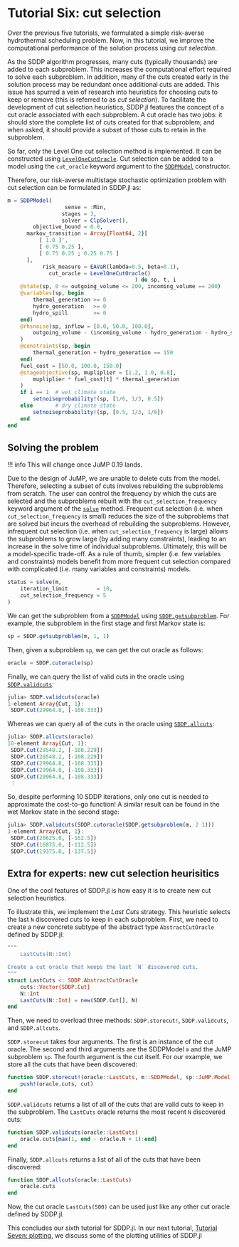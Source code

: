 # Tutorial Six: cut selection

Over the previous five tutorials, we formulated a simple risk-averse
hydrothermal scheduling problem. Now, in this tutorial, we improve the
computational performance of the solution process using *cut selection*.

As the SDDP algorithm progresses, many cuts (typically thousands) are added to
each subproblem. This increases the computational effort required to solve each
subproblem. In addition, many of the cuts created early in the solution process
may be redundant once additional cuts are added. This issue has spurred a vein
of research into heuristics for choosing cuts to keep or remove (this is
referred to as *cut selection*). To facilitate the development of cut selection
heuristics, SDDP.jl features the concept of a cut oracle associated with each
subproblem. A cut oracle has two jobs: it should store the complete list of cuts
created for that subproblem; and when asked, it should provide a subset of those
cuts to retain in the subproblem.

So far, only the Level One cut selection method is implemented. It can be
constructed using [`LevelOneCutOracle`](@ref). Cut selection can be added to a
model using the `cut_oracle` keyword argument to the [`SDDPModel`](@ref)
constructor.

Therefore, our risk-averse multistage stochastic optimization problem with cut
selection can be formulated in SDDP.jl as:
```julia
m = SDDPModel(
                  sense = :Min,
                 stages = 3,
                 solver = ClpSolver(),
        objective_bound = 0.0,
      markov_transition = Array{Float64, 2}[
          [ 1.0 ]',
          [ 0.75 0.25 ],
          [ 0.75 0.25 ; 0.25 0.75 ]
      ],
           risk_measure = EAVaR(lambda=0.5, beta=0.1),
             cut_oracle = LevelOneCutOracle()
                                        ) do sp, t, i
    @state(sp, 0 <= outgoing_volume <= 200, incoming_volume == 200)
    @variables(sp, begin
        thermal_generation >= 0
        hydro_generation   >= 0
        hydro_spill        >= 0
    end)
    @rhsnoise(sp, inflow = [0.0, 50.0, 100.0],
        outgoing_volume - (incoming_volume - hydro_generation - hydro_spill) == inflow
    )
    @constraints(sp, begin
        thermal_generation + hydro_generation == 150
    end)
    fuel_cost = [50.0, 100.0, 150.0]
    @stageobjective(sp, mupliplier = [1.2, 1.0, 0.8],
        mupliplier * fuel_cost[t] * thermal_generation
    )
    if i == 1  # wet climate state
        setnoiseprobability!(sp, [1/6, 1/3, 0.5])
    else       # dry climate state
        setnoiseprobability!(sp, [0.5, 1/3, 1/6])
    end
end
```

## Solving the problem

!!! info
    This will change once JuMP 0.19 lands.

Due to the design of JuMP, we are unable to delete cuts from the model.
Therefore, selecting a subset of cuts involves rebuilding the subproblems from
scratch. The user can control the frequency by which the cuts are selected and
the subproblems rebuilt with the `cut_selection_frequency` keyword argument of
the [`solve`](@ref) method. Frequent cut selection (i.e. when
`cut_selection_frequency` is small) reduces the size of the subproblems that are
solved but incurs the overhead of rebuilding the subproblems. However,
infrequent cut selection (i.e. when `cut_selection_frequency` is large) allows
the subproblems to grow large (by adding many constraints), leading to an
increase in the solve time of individual subproblems. Ultimately, this will be a
model-specific trade-off. As a rule of thumb, simpler (i.e. few variables and
constraints) models benefit from more frequent cut selection compared with
complicated (i.e. many variables and constraints) models.

```julia
status = solve(m,
    iteration_limit         = 10,
    cut_selection_frequency = 5
)
```

We can get the subproblem from a [`SDDPModel`](@ref) using
[`SDDP.getsubproblem`](@ref). For example, the subproblem in the first stage and
first Markov state is:
```julia
sp = SDDP.getsubproblem(m, 1, 1)
```
Then, given a subproblem `sp`, we can get the cut oracle as follows:
```julia
oracle = SDDP.cutoracle(sp)
```
Finally, we can query the list of valid cuts in the oracle using
[`SDDP.validcuts`](@ref):
```julia
julia> SDDP.validcuts(oracle)
1-element Array{Cut, 1}:
 SDDP.Cut(29964.8, [-108.333])
```
Whereas we can query all of the cuts in the oracle using [`SDDP.allcuts`](@ref):
```julia
julia> SDDP.allcuts(oracle)
10-element Array{Cut, 1}:
 SDDP.Cut(29548.2, [-108.229])
 SDDP.Cut(29548.2, [-108.229])
 SDDP.Cut(29964.8, [-108.333])
 SDDP.Cut(29964.8, [-108.333])
 SDDP.Cut(29964.8, [-108.333])
 ⋮
```
So, despite performing 10 SDDP iterations, only one cut is needed to approximate
the cost-to-go function! A similar result can be found in the wet Markov state
in the second stage:
```julia
julia> SDDP.validcuts(SDDP.cutoracle(SDDP.getsubproblem(m, 2 1)))
3-element Array{Cut, 1}:
 SDDP.Cut(20625.0, [-162.5])
 SDDP.Cut(16875.0, [-112.5])
 SDDP.Cut(19375.0, [-137.5])
```

## Extra for experts: new cut selection heurisitics

One of the cool features of SDDP.jl is how easy it is to create new cut
selection heuristics.

To illustrate this, we implement the *Last Cuts* strategy. This heuristic
selects the last `N` discovered cuts to keep in each subproblem. First, we need
to create a new concrete subtype of the abstract type `AbstractCutOracle`
defined by SDDP.jl:
```julia
"""
    LastCuts(N::Int)

Create a cut oracle that keeps the last `N` discovered cuts.
"""
struct LastCuts <: SDDP.AbstractCutOracle
    cuts::Vector{SDDP.Cut}
    N::Int
    LastCuts(N::Int) = new(SDDP.Cut[], N)
end
```

Then, we need to overload three methods: `SDDP.storecut!`, `SDDP.validcuts`, and
`SDDP.allcuts`.

`SDDP.storecut` takes four arguments. The first is an instance of the cut
oracle. The second and third arguments are the SDDPModel `m` and the JuMP
subproblem `sp`. The fourth argument is the cut itself. For our example, we
store all the cuts that have been discovered:
```julia
function SDDP.storecut!(oracle::LastCuts, m::SDDPModel, sp::JuMP.Model, cut::SDDP.Cut)
    push!(oracle.cuts, cut)
end
```

`SDDP.validcuts` returns a list of all of the cuts that are valid cuts to keep
in the subproblem. The `LastCuts` oracle returns the most recent `N` discovered
cuts:
```julia
function SDDP.validcuts(oracle::LastCuts)
    oracle.cuts[max(1, end - oracle.N + 1):end]
end
```

Finally, `SDDP.allcuts` returns a list of all of the cuts that have been
discovered:
```julia
function SDDP.allcuts(oracle::LastCuts)
    oracle.cuts
end
```

Now, the cut oracle `LastCuts(500)` can be used just like any other cut oracle
defined by SDDP.jl.

This concludes our sixth tutorial for SDDP.jl. In our next tutorial,
[Tutorial Seven: plotting](@ref), we discuss some of the plotting utilities of
SDDP.jl
